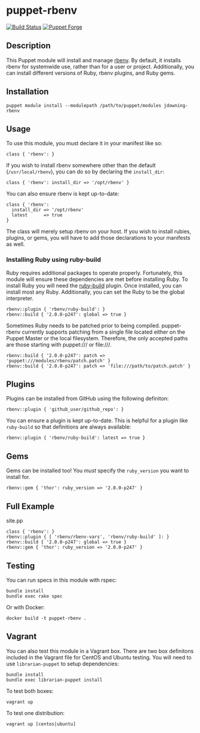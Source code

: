 # puppet-rbenv

[![Build Status](https://travis-ci.org/jdowning/puppet-rbenv.png)](https://travis-ci.org/jdowning/puppet-rbenv) [![Puppet Forge](http://img.shields.io/puppetforge/v/jdowning/rbenv.svg?style=flat)](https://forge.puppetlabs.com/jdowning/rbenv)

## Description
This Puppet module will install and manage [rbenv](http://rbenv.org). By default, it installs
rbenv for systemwide use, rather than for a user or project. Additionally,
you can install different versions of Ruby, rbenv plugins, and Ruby gems.

## Installation

`puppet module install --modulepath /path/to/puppet/modules jdowning-rbenv`

## Usage
To use this module, you must declare it in your manifest like so:

    class { 'rbenv': }

If you wish to install rbenv somewhere other than the default
(`/usr/local/rbenv`), you can do so by declaring the `install_dir`:

    class { 'rbenv': install_dir => '/opt/rbenv' }

You can also ensure rbenv is kept up-to-date:

    class { 'rbenv':
      install_dir => '/opt/rbenv'
      latest      => true
    }

The class will merely setup rbenv on your host. If you wish to install
rubies, plugins, or gems, you will have to add those declarations to your manifests
as well.

### Installing Ruby using ruby-build
Ruby requires additional packages to operate properly. Fortunately, this module
will ensure these dependencies are met before installing Ruby. To install Ruby
you will need the [ruby-build](https://github.com/rbenv/ruby-build) plugin. Once
installed, you can install most any Ruby. Additionally, you can set the Ruby to
be the global interpreter.

    rbenv::plugin { 'rbenv/ruby-build': }
    rbenv::build { '2.0.0-p247': global => true }
    
Sometimes Ruby needs to be patched prior to being compiled. puppet-rbenv
currently supports patching from a single file located either on the
Puppet Master or the local filesystem. Therefore, the only accepted paths are those
starting with puppet:/// or file:///.

    rbenv::build { '2.0.0-p247': patch => 'puppet:///modules/rbenv/patch.patch' }
    rbenv::build { '2.0.0-p247': patch => 'file:///path/to/patch.patch' }

## Plugins
Plugins can be installed from GitHub using the following definiton:

    rbenv::plugin { 'github_user/github_repo': }

You can ensure a plugin is kept up-to-date. This is helpful for a plugin like
`ruby-build` so that definitions are always available:

    rbenv::plugin { 'rbenv/ruby-build': latest => true }

## Gems
Gems can be installed too! You *must* specify the `ruby_version` you want to
install for.

    rbenv::gem { 'thor': ruby_version => '2.0.0-p247' }

## Full Example
site.pp

    class { 'rbenv': }
    rbenv::plugin { [ 'rbenv/rbenv-vars', 'rbenv/ruby-build' ]: }
    rbenv::build { '2.0.0-p247': global => true }
    rbenv::gem { 'thor': ruby_version => '2.0.0-p247' }

## Testing
You can run specs in  this module with rspec:

    bundle install
    bundle exec rake spec

Or with Docker:

    docker build -t puppet-rbenv .

## Vagrant

You can also test this module in a Vagrant box. There are two box definitons included in the
Vagrant file for CentOS and Ubuntu testing. You will need to use `librarian-puppet` to setup
dependencies:

    bundle install
    bundle exec librarian-puppet install

To test both boxes:

    vagrant up

To test one distribution:

    vagrant up [centos|ubuntu]
